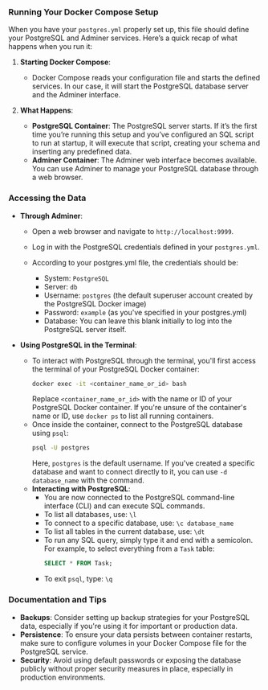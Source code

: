 ### Running Your Docker Compose Setup

When you have your `postgres.yml` properly set up, this file should define your PostgreSQL and Adminer services. Here’s a quick recap of what happens when you run it:

1. **Starting Docker Compose**:
   - Docker Compose reads your configuration file and starts the defined services. In our case, it will start the PostgreSQL database server and the Adminer interface.

2. **What Happens**:
   - **PostgreSQL Container**: The PostgreSQL server starts. If it’s the first time you’re running this setup and you’ve configured an SQL script to run at startup, it will execute that script, creating your schema and inserting any predefined data.
   - **Adminer Container**: The Adminer web interface becomes available. You can use Adminer to manage your PostgreSQL database through a web browser.

### Accessing the Data

- **Through Adminer**:
  - Open a web browser and navigate to `http://localhost:9999`.
  - Log in with the PostgreSQL credentials defined in your `postgres.yml`.
  - According to your postgres.yml file, the credentials should be:

    -  System: `PostgreSQL`
    -  Server: `db`
    - Username: `postgres` (the default superuser account created by the PostgreSQL Docker image)
    -  Password: `example` (as you've specified in your postgres.yml)
    -  Database: You can leave this blank initially to log into the PostgreSQL server itself.


- **Using PostgreSQL in the Terminal**:
  - To interact with PostgreSQL through the terminal, you'll first access the terminal of your PostgreSQL Docker container:
    ```bash
    docker exec -it <container_name_or_id> bash
    ```
    Replace `<container_name_or_id>` with the name or ID of your PostgreSQL Docker container. If you're unsure of the container's name or ID, use `docker ps` to list all running containers.
  - Once inside the container, connect to the PostgreSQL database using `psql`:
    ```bash
    psql -U postgres
    ```
    Here, `postgres` is the default username. If you've created a specific database and want to connect directly to it, you can use `-d database_name` with the command.
  - **Interacting with PostgreSQL**:
    - You are now connected to the PostgreSQL command-line interface (CLI) and can execute SQL commands.
    - To list all databases, use: `\l`
    - To connect to a specific database, use: `\c database_name`
    - To list all tables in the current database, use: `\dt`
    - To run any SQL query, simply type it and end with a semicolon. For example, to select everything from a `Task` table:
      ```sql
      SELECT * FROM Task;
      ```
    - To exit `psql`, type: `\q`

### Documentation and Tips

- **Backups**: Consider setting up backup strategies for your PostgreSQL data, especially if you're using it for important or production data.
- **Persistence**: To ensure your data persists between container restarts, make sure to configure volumes in your Docker Compose file for the PostgreSQL service.
- **Security**: Avoid using default passwords or exposing the database publicly without proper security measures in place, especially in production environments.
